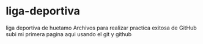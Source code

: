 # liga-deportiva
liga deportiva de huetamo
 Archivos para realizar practica exitosa de GitHub
 subi mi primera pagina aqui usando el git y github
 
 
